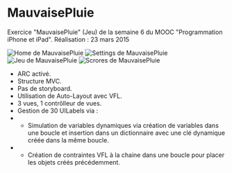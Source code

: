 # MauvaisePluie
Exercice "MauvaisePluie" (Jeu) de la semaine 6 du MOOC "Programmation iPhone et iPad". Réalisation : 23 mars 2015

![Home de MauvaisePluie](http://www.tibimac.com/uploads_forums/github/mauvaise_pluie-home.png "MauvaisePluie - Home")
![Settings de MauvaisePluie](http://www.tibimac.com/uploads_forums/github/mauvaise_pluie-settings.png "MauvaisePluie - Settings")
![Jeu de MauvaisePluie](http://www.tibimac.com/uploads_forums/github/mauvaise_pluie-game.pn "MauvaisePluie - Jeu")
![Scrores de MauvaisePluie](http://www.tibimac.com/uploads_forums/github/mauvaise_pluie-scores.pn "MauvaisePluie - Scores")

- ARC activé.
- Structure MVC.
- Pas de storyboard.
- Utilisation de Auto-Layout avec VFL.
- 3 vues, 1 contrôlleur de vues.
- Gestion de 30 UILabels via :
- - Simulation de variables dynamiques via création de variables dans une boucle et insertion dans un dictionnaire avec une clé dynamique créée dans la même boucle.
- - Création de contraintes VFL à la chaine dans une boucle pour placer les objets créés précédemment.
